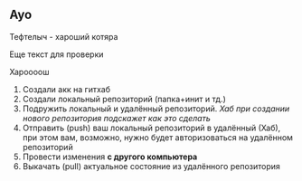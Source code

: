 ## Ayo

Тефтелыч - хароший котяра

Еще текст для проверки

Хароооош

1. Создали акк на гитхаб
2. Создали локальный репозиторий (папка+инит и тд.)
3. Подружить локальный и удалённый репозиторий. *Хаб при создании нового  репозитория подскажет как это сделать*
4. Отправить (push) ваш локальный репозиторий в удалённый (Хаб), при этом вам, возможно, нужно будет авторизоваться на удалённом репозиторий
5. Провести изменения **с другого компьютера**
6. Выкачать (pull) актуальное состояние из удалённого репозитория